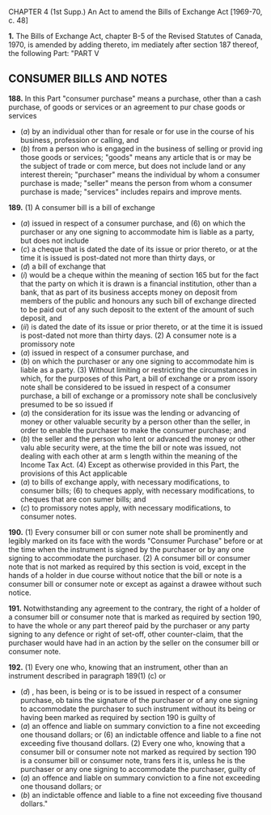 CHAPTER 4 (1st Supp.)
An Act to amend the Bills of Exchange Act
[1969-70, c. 48]

**1.** The Bills of Exchange Act, chapter
B-5 of the Revised Statutes of Canada,
1970, is amended by adding thereto, im
mediately after section 187 thereof, the
following Part:
"PART V

## CONSUMER BILLS AND NOTES

**188.** In this Part
"consumer purchase" means a purchase,
other than a cash purchase, of goods
or services or an agreement to pur
chase goods or services
  * (_a_) by an individual other than for
resale or for use in the course of his
business, profession or calling, and
  * (_b_) from a person who is engaged
in the business of selling or provid
ing those goods or services;
"goods" means any article that is or
may be the subject of trade or com
merce, but does not include land or
any interest therein;
"purchaser" means the individual by
whom a consumer purchase is made;
"seller" means the person from whom a
consumer purchase is made;
"services" includes repairs and improve
ments.

**189.** (1) A consumer bill is a bill of
exchange
  * (_a_) issued in respect of a consumer
purchase, and
(6) on which the purchaser or any
one signing to accommodate him is
liable as a party,
but does not include
  * (_c_) a cheque that is dated the date of
its issue or prior thereto, or at the time
it is issued is post-dated not more than
thirty days, or
  * (_d_) a bill of exchange that
  * (_i_) would be a cheque within the
meaning of section 165 but for the
fact that the party on which it is
drawn is a financial institution, other
than a bank, that as part of its
business accepts money on deposit
from members of the public and
honours any such bill of exchange
directed to be paid out of any such
deposit to the extent of the amount
of such deposit, and
  * (_ii_) is dated the date of its issue or
prior thereto, or at the time it is
issued is post-dated not more than
thirty days.
(2) A consumer note is a promissory
note
  * (_a_) issued in respect of a consumer
purchase, and
  * (_b_) on which the purchaser or any one
signing to accommodate him is liable
as a party.
(3) Without limiting or restricting the
circumstances in which, for the purposes
of this Part, a bill of exchange or a prom
issory note shall be considered to be
issued in respect of a consumer purchase,
a bill of exchange or a promissory note
shall be conclusively presumed to be so
issued if
  * (_a_) the consideration for its issue was
the lending or advancing of money or
other valuable security by a person
other than the seller, in order to enable
the purchaser to make the consumer
purchase; and
  * (_b_) the seller and the person who lent
or advanced the money or other valu
able security were, at the time the bill
or note was issued, not dealing with
each other at arm s length within the
meaning of the Income Tax Act.
(4) Except as otherwise provided in
this Part, the provisions of this Act
applicable
  * (_a_) to bills of exchange apply, with
necessary modifications, to consumer
bills;
(6) to cheques apply, with necessary
modifications, to cheques that are con
sumer bills; and
  * (_c_) to promissory notes apply, with
necessary modifications, to consumer
notes.

**190.** (1) Every consumer bill or con
sumer note shall be prominently and
legibly marked on its face with the words
"Consumer Purchase" before or at the
time when the instrument is signed by
the purchaser or by any one signing to
accommodate the purchaser.
(2) A consumer bill or consumer note
that is not marked as required by this
section is void, except in the hands of
a holder in due course without notice
that the bill or note is a consumer bill
or consumer note or except as against a
drawee without such notice.

**191.** Notwithstanding any agreement
to the contrary, the right of a holder of
a consumer bill or consumer note that is
marked as required by section 190, to
have the whole or any part thereof paid
by the purchaser or any party signing to
any defence or right of set-off, other
counter-claim, that the purchaser
would have had in an action by the seller
on the consumer bill or consumer note.

**192.** (1) Every one who, knowing that
an instrument, other than an instrument
described in paragraph 189(1) (c) or
  * (_d_) , has been, is being or is to be issued
in respect of a consumer purchase, ob
tains the signature of the purchaser or
of any one signing to accommodate the
purchaser to such instrument without its
being or having been marked as required
by section 190 is guilty of
  * (_a_) an offence and liable on summary
conviction to a fine not exceeding one
thousand dollars; or
(6) an indictable offence and liable
to a fine not exceeding five thousand
dollars.
(2) Every one who, knowing that a
consumer bill or consumer note not
marked as required by section 190 is
a consumer bill or consumer note, trans
fers it is, unless he is the purchaser or
any one signing to accommodate the
purchaser, guilty of
  * (_a_) an offence and liable on summary
conviction to a fine not exceeding one
thousand dollars; or
  * (_b_) an indictable offence and liable to
a fine not exceeding five thousand
dollars."
